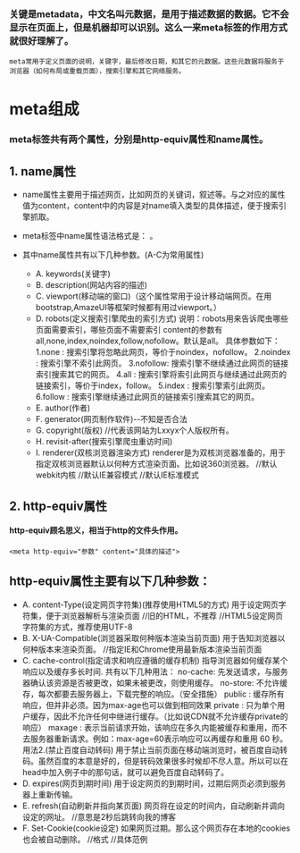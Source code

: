### 关键是metadata，中文名叫元数据，是用于描述数据的数据。它不会显示在页面上，但是机器却可以识别。这么一来meta标签的作用方式就很好理解了。

	meta常用于定义页面的说明，关键字，最后修改日期，和其它的元数据。这些元数据将服务于浏览器（如何布局或重载页面），搜索引擎和其它网络服务。

# meta组成
### meta标签共有两个属性，分别是http-equiv属性和name属性。

## 1. name属性
* name属性主要用于描述网页，比如网页的关键词，叙述等。与之对应的属性值为content，content中的内容是对name填入类型的具体描述，便于搜索引擎抓取。
* meta标签中name属性语法格式是：
	<meta name="参数" content="具体的描述">。
* 其中name属性共有以下几种参数。(A-C为常用属性)

	* A. keywords(关键字)
		<meta name="keywords" content="Lxxyx,博客，文科生，前端">
	* B. description(网站内容的描述)
		<meta name="description" content="文科生，热爱前端与编程。目前大二，这是我的前端博客">
	* C. viewport(移动端的窗口)（这个属性常用于设计移动端网页。在用bootstrap,AmazeUI等框架时候都有用过viewport。）
		<meta name="viewport" content="width=device-width, initial-scale=1">
	* D. robots(定义搜索引擎爬虫的索引方式)
		说明：robots用来告诉爬虫哪些页面需要索引，哪些页面不需要索引
				content的参数有all,none,index,noindex,follow,nofollow。默认是all。
		<meta name="robots" content="none">
		具体参数如下：
			1.none : 搜索引擎将忽略此网页，等价于noindex，nofollow。
			2.noindex : 搜索引擎不索引此网页。
			3.nofollow: 搜索引擎不继续通过此网页的链接索引搜索其它的网页。
			4.all : 搜索引擎将索引此网页与继续通过此网页的链接索引，等价于index，follow。
			5.index : 搜索引擎索引此网页。
			6.follow : 搜索引擎继续通过此网页的链接索引搜索其它的网页。
	* E. author(作者)
		<meta name="author" content="Lxxyx,841380530@qq.com">
	* F. generator(网页制作软件)--不知是否合法
		<meta name="generator" content="Sublime Text3">
	* G. copyright(版权)
		<meta name="copyright" content="Lxxyx"> //代表该网站为Lxxyx个人版权所有。
	* H. revisit-after(搜索引擎爬虫重访时间)
		<meta name="revisit-after" content="7 days" >
	* I. renderer(双核浏览器渲染方式)
		renderer是为双核浏览器准备的，用于指定双核浏览器默认以何种方式渲染页面。比如说360浏览器。
		<meta name="renderer" content="webkit"> //默认webkit内核
		<meta name="renderer" content="ie-comp"> //默认IE兼容模式
		<meta name="renderer" content="ie-stand"> //默认IE标准模式


## 2. http-equiv属性

#### http-equiv顾名思义，相当于http的文件头作用。

	<meta http-equiv="参数" content="具体的描述">

## http-equiv属性主要有以下几种参数：
* A. content-Type(设定网页字符集)(推荐使用HTML5的方式)
	用于设定网页字符集，便于浏览器解析与渲染页面
		<meta http-equiv="content-Type" content="text/html;charset=utf-8">  //旧的HTML，不推荐
		<meta charset="utf-8"> //HTML5设定网页字符集的方式，推荐使用UTF-8
* B. X-UA-Compatible(浏览器采取何种版本渲染当前页面)
	用于告知浏览器以何种版本来渲染页面。
	<meta http-equiv="X-UA-Compatible" content="IE=edge,chrome=1"/> //指定IE和Chrome使用最新版本渲染当前页面
* C. cache-control(指定请求和响应遵循的缓存机制)
	指导浏览器如何缓存某个响应以及缓存多长时间.
	<meta http-equiv="cache-control" content="no-cache">
	共有以下几种用法：
		no-cache: 先发送请求，与服务器确认该资源是否被更改，如果未被更改，则使用缓存。
		no-store: 不允许缓存，每次都要去服务器上，下载完整的响应。（安全措施）
		public : 缓存所有响应，但并非必须。因为max-age也可以做到相同效果
		private : 只为单个用户缓存，因此不允许任何中继进行缓存。（比如说CDN就不允许缓存private的响应）
		maxage : 表示当前请求开始，该响应在多久内能被缓存和重用，而不去服务器重新请求。例如：max-age=60表示响应可以再缓存和重用 60 秒。
	用法2.(禁止百度自动转码)
		用于禁止当前页面在移动端浏览时，被百度自动转码。虽然百度的本意是好的，但是转码效果很多时候却不尽人意。所以可以在head中加入例子中的那句话，就可以避免百度自动转码了。
		<meta http-equiv="Cache-Control" content="no-siteapp" />
* D. expires(网页到期时间)
	用于设定网页的到期时间，过期后网页必须到服务器上重新传输。
	<meta http-equiv="expires" content="Sunday 26 October 2016 01:00 GMT" />
* E. refresh(自动刷新并指向某页面)
	网页将在设定的时间内，自动刷新并调向设定的网址。
	<meta http-equiv="refresh" content="2；URL=http://www.lxxyx.win/"> //意思是2秒后跳转向我的博客
* F. Set-Cookie(cookie设定)
	如果网页过期。那么这个网页存在本地的cookies也会被自动删除。
		<meta http-equiv="Set-Cookie" content="name, date"> //格式
		<meta http-equiv="Set-Cookie" content="User=Lxxyx; path=/; expires=Sunday, 10-Jan-16 10:00:00 GMT"> //具体范例


